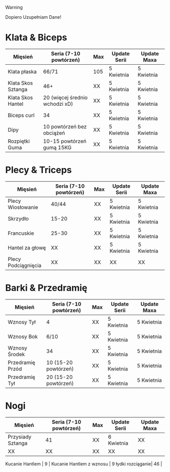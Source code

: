 > [!WARNING]  
> Dopiero Uzupełniam Dane!

# Klata & Biceps
| Mięsień              | Seria (7-10 powtórzeń)              | Max    | Update Serii | Update Maxa |
|----------------------|-------------------------------------|--------|--------------|--------------|
| Klata płaska         | 66/71                              | 105    | 5 Kwietnia   | 5 Kwietnia   |
| Klata Skos Sztanga   | 46+                                | XX     | 5 Kwietnia   | 5 Kwietnia   |
| Klata Skos Hantel    | 20 (więcej średnio wchodzi xD)     | XX     | 5 Kwietnia   | 5 Kwietnia   |
| Biceps curl          | 34                                 | XX     | 5 Kwietnia   | 5 Kwietnia   |
| Dipy                 | 10 powtórzeń bez obciążeń          | XX     | 5 Kwietnia   | 5 Kwietnia   |
| Rozpiętki Guma       | 10-15 powtórzeń gumą 15KG          | XX     | 5 Kwietnia   | 5 Kwietnia   |

# Plecy & Triceps
| Mięsień              | Seria (7-10 powtórzeń)              | Max    | Update Serii | Update Maxa |
|----------------------|-------------------------------------|--------|--------------|--------------|
| Plecy Wiosłowanie    | 40/44                              | XX     | 5 Kwietnia   | 5 Kwietnia   |
| Skrzydło             | 15-20                              | XX     | 5 Kwietnia   | 5 Kwietnia   |
| Francuskie           | 25-30                            | XX     | 5 Kwietnia   | 5 Kwietnia   |
| Hantel za głowę      | XX                                 | XX     | 5 Kwietnia   | 5 Kwietnia   |
| Plecy Podciągnięcia  | XX                                 | XX     | XX           | XX           |

# Barki & Przedramię
| Mięsień              | Seria (7-10 powtórzeń)              | Max    | Update Serii | Update Maxa |
|----------------------|-------------------------------------|--------|--------------|--------------|
| Wznosy Tył           | 4                                  | XX     | 5 Kwietnia   | 5 Kwietnia   |
| Wznosy Bok           | 6/10                               | XX     | 5 Kwietnia   | 5 Kwietnia   |
| Wznosy Środek        | 34                                 | XX     | 5 Kwietnia   | 5 Kwietnia   |
| Przedramię Przód     | 10 (15-20 powtórzeń)               | XX     | 5 Kwietnia   | 5 Kwietnia   |
| Przedramię Tył       | 20 (15-20 powtórzeń)               | XX     | 5 Kwietnia   | 5 Kwietnia   |

# Nogi
| Mięsień              | Seria (7-10 powtórzeń)              | Max    | Update Serii | Update Maxa |
|----------------------|-------------------------------------|--------|--------------|--------------|
| Przysiady Sztanga    | 41                                 | XX     | 6 Kwietnia           | XX           |
| XX                   | XX                                 | XX     | XX           | XX           |

Kucanie Hantlem | 9 |
Kucanie Hantlem z wznosu | 9
łydki rozciąganie| 46 |
